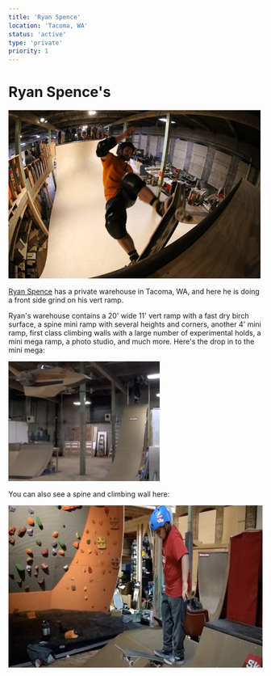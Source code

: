 ```yaml
---
title: 'Ryan Spence'
location: 'Tacoma, WA'
status: 'active'
type: 'private'
priority: 1
---
```

# Ryan Spence's

<img src="../../public/images/ryan-vert.png" width="500px" height="333px"/>

[Ryan Spence](https://www.linkedin.com/in/ryan-spence-1908211a5) has a private warehouse in Tacoma, WA, and here he is doing a front side grind on his vert ramp.

Ryan's warehouse contains a 20' wide 11' vert ramp with a fast dry birch surface, a spine mini ramp with several heights and corners, another 4' mini ramp, first class climbing walls with a large number of experimental holds, a mini mega ramp, a photo studio, and much more.  Here's the drop in to the mini mega:


<img src="../../public/images/ryan1.png"   width="300px"  height="237px" />

<br/>

You can also see a spine and climbing wall here:

<img src="../../public/images/santi-ryan.png" width="700px" height="321px"/>

